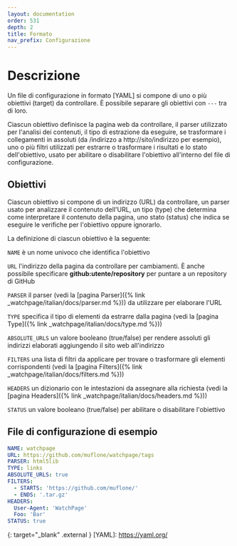 ```yaml
---
layout: documentation
order: 531
depth: 2
title: Formato
nav_prefix: Configurazione
---
```

# Descrizione

Un file di configurazione in formato [YAML] si compone di uno o più obiettivi
(target) da controllare. È possibile separare gli obiettivi con `---` tra di loro.

Ciascun obiettivo definisce la pagina web da controllare, il parser utilizzato
per l'analisi dei contenuti, il tipo di estrazione da eseguire, se trasformare
i collegamenti in assoluti (da /indirizzo a http://sito/indirizzo per esempio),
uno o più filtri utilizzati per estrarre o trasformare i risultati e lo stato
dell'obiettivo, usato per abilitare o disabilitare l'obiettivo all'interno del
file di configurazione.

## Obiettivi

Ciascun obiettivo si compone di un indirizzo (URL) da controllare, un parser
usato per analizzare il contenuto dell'URL, un tipo (type) che determina come
interpretare il contenuto della pagina, uno stato (status) che indica se
eseguire le verifiche per l'obiettivo oppure ignorarlo.

La definizione di ciascun obiettivo è la seguente:

`NAME` è un nome univoco che identifica l'obiettivo

`URL` l'indirizzo della pagina da controllare per cambiamenti.
È anche possibile specificare **github:utente/repository** per puntare a un
repository di GitHub

`PARSER` il parser
(vedi la [pagina Parser]({% link _watchpage/italian/docs/parser.md %}))
da utilizzare per elaborare l'URL

`TYPE` specifica il tipo di elementi da estrarre dalla pagina
(vedi la [pagina Type]({% link _watchpage/italian/docs/type.md %}))

`ABSOLUTE_URLS` un valore booleano (true/false) per rendere assoluti gli
indirizzi elaborati aggiungendo il sito web all'indirizzo

`FILTERS` una lista di filtri da applicare per trovare o trasformare gli
elementi corrispondenti
(vedi la [pagina Filters]({% link _watchpage/italian/docs/filters.md %}))

`HEADERS` un dizionario con le intestazioni da assegnare alla richiesta
(vedi la [pagina Headers]({% link _watchpage/italian/docs/headers.md %}))

`STATUS` un valore booleano (true/false) per abilitare o disabilitare l'obiettivo

## File di configurazione di esempio

```yaml
NAME: watchpage
URL: https://github.com/muflone/watchpage/tags
PARSER: html5lib
TYPE: links
ABSOLUTE_URLS: true
FILTERS:
  - STARTS: 'https://github.com/muflone/'
  - ENDS: '.tar.gz'
HEADERS:
  User-Agent: 'WatchPage'
  Foo: 'Bar'
STATUS: true
```

{: target="_blank" .external }
[YAML]: https://yaml.org/
